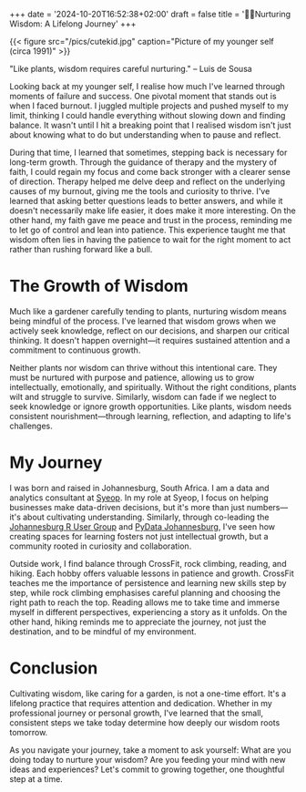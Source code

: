 +++
date = '2024-10-20T16:52:38+02:00'
draft = false
title = '🌱✨Nurturing Wisdom: A Lifelong Journey'
+++

{{< figure src="/pics/cutekid.jpg" caption="Picture of my younger self (circa 1991)" >}}

"Like plants, wisdom requires careful nurturing." – Luis de Sousa

Looking back at my younger self, I realise how much I've learned through moments of failure and success. One pivotal moment that stands out is when I faced burnout. I juggled multiple projects and pushed myself to my limit, thinking I could handle everything without slowing down and finding balance. It wasn't until I hit a breaking point that I realised wisdom isn't just about knowing what to do but understanding when to pause and reflect.

During that time, I learned that sometimes, stepping back is necessary for long-term growth. Through the guidance of therapy and the mystery of faith, I could regain my focus and come back stronger with a clearer sense of direction. Therapy helped me delve deep and reflect on the underlying causes of my burnout, giving me the tools and curiosity to thrive. I've learned that asking better questions leads to better answers, and while it doesn't necessarily make life easier, it does make it more interesting. On the other hand, my faith gave me peace and trust in the process, reminding me to let go of control and lean into patience. This experience taught me that wisdom often lies in having the patience to wait for the right moment to act rather than rushing forward like a bull.

# The Growth of Wisdom
Much like a gardener carefully tending to plants, nurturing wisdom means being mindful of the process. I've learned that wisdom grows when we actively seek knowledge, reflect on our decisions, and sharpen our critical thinking. It doesn't happen overnight—it requires sustained attention and a commitment to continuous growth.

Neither plants nor wisdom can thrive without this intentional care. They must be nurtured with purpose and patience, allowing us to grow intellectually, emotionally, and spiritually. Without the right conditions, plants wilt and struggle to survive. Similarly, wisdom can fade if we neglect to seek knowledge or ignore growth opportunities. Like plants, wisdom needs consistent nourishment—through learning, reflection, and adapting to life's challenges.

# My Journey
I was born and raised in Johannesburg, South Africa. I am a data and analytics consultant at [Syeop](https://www.syeop.co.za). In my role at Syeop, I focus on helping businesses make data-driven decisions, but it's more than just numbers—it's about cultivating understanding. Similarly, through co-leading the [Johannesburg R User Group](https://www.rusergroup.co.za) and [PyData Johannesburg](https://www.pydata.co.za), I've seen how creating spaces for learning fosters not just intellectual growth, but a community rooted in curiosity and collaboration.

Outside work, I find balance through CrossFit, rock climbing, reading, and hiking. Each hobby offers valuable lessons in patience and growth. CrossFit teaches me the importance of persistence and learning new skills step by step, while rock climbing emphasises careful planning and choosing the right path to reach the top. Reading allows me to take time and immerse myself in different perspectives, experiencing a story as it unfolds. On the other hand, hiking reminds me to appreciate the journey, not just the destination, and to be mindful of my environment.

# Conclusion
Cultivating wisdom, like caring for a garden, is not a one-time effort. It's a lifelong practice that requires attention and dedication. Whether in my professional journey or personal growth, I've learned that the small, consistent steps we take today determine how deeply our wisdom roots tomorrow.

As you navigate your journey, take a moment to ask yourself: What are you doing today to nurture your wisdom? Are you feeding your mind with new ideas and experiences? Let's commit to growing together, one thoughtful step at a time.

